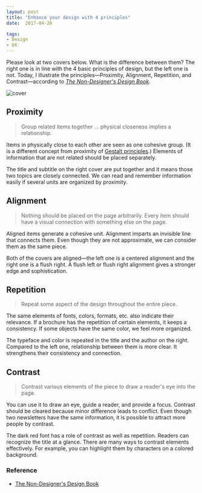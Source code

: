 ```yaml
---
layout: post
title: "Enhance your design with 4 principles"
date:  2017-04-26

tags:
- Design
- UX
---
```


Please look at two covers below. What is the difference between them? The right one is in line with the 4 basic principles of design, but the left one is not. Today, I illustrate the principles—Proximity, Alignment, Repetition, and Contrast—according to [*The Non-Designer's Design Book*](https://www.amazon.com/gp/product/B00PWDFWEE/ref=as_li_tl?ie=UTF8&camp=1789&creative=9325&creativeASIN=B00PWDFWEE&linkCode=as2&tag=schwalbe03-20&linkId=82044a5e0c03bac73e255ccd997a9590).

![cover]({{site.github.url}}/images/posts/cover.png)

## Proximity

> Group related items together ... physical closeness implies a relationship.

Items in physically close to each other are seen as one cohesive group. (It is a different concept from proximity of [Gestalt principles](https://schwalbe10.github.io/thinkage/2017/02/28/gestalt.html).) Elements of information that are not related should be placed separately.

The title and subtitle on the right cover are put together and it means those two topics are closely connected. We can read and remember information easily if several units are organized by proximity.


## Alignment

> Nothing should be placed on the page arbitrarily. Every item should have a visual connection with something else on the page.

Aligned items generate a cohesive unit. Alignment imparts an invisible line that connects them. Even though they are not approximate, we can consider them as the same piece.

Both of the covers are aligned—the left one is a centered alignment and the right one is a flush right. A flush left or flush right alignment gives a stronger edge and sophistication.


## Repetition

> Repeat some aspect of the design throughout the entire piece.

The same elements of fonts, colors, formats, etc. also indicate their relevance. If a brochure has the repetition of certain elements, it keeps a consistency. If some objects have the same color, we feel more organized.

The typeface and color is repeated in the title and the author on the right. Compared to the left one, relationship between them is more clear. It strengthens their consistency and connection.


## Contrast

> Contrast various elements of the piece to draw a reader's eye into the page.

You can use it to draw an eye, guide a reader, and provide a focus. Contrast should be cleared because minor difference leads to conflict. Even though two newsletters have the same information, it is possible to attract more people by contrast.

The dark red font has a role of contrast as well as repetition. Readers can recognize the title at a glance. There are many ways to contrast elements effectively. For example, you can highlight them by characters on a colored background.


### Reference

<div class="list">
  <ul>
    <li><a href="https://www.amazon.com/gp/product/B00PWDFWEE/ref=as_li_tl?ie=UTF8&camp=1789&creative=9325&creativeASIN=B00PWDFWEE&linkCode=as2&tag=schwalbe03-20&linkId=82044a5e0c03bac73e255ccd997a9590">The Non-Designer's Design Book</a></li>
 </ul>
</div>
